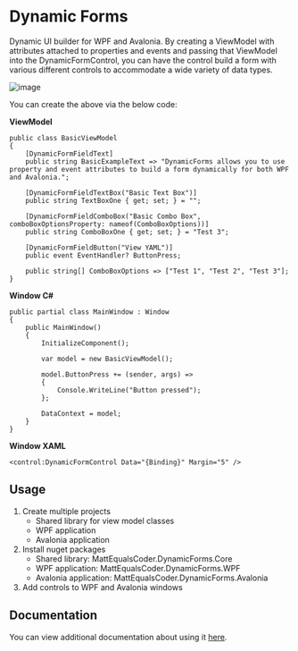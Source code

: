 # Dynamic Forms
Dynamic UI builder for WPF and Avalonia. By creating a ViewModel with attributes attached to properties and events and passing that ViewModel into the DynamicFormControl, you can have the control build a form with various different controls to accommodate a wide variety of data types.

![image](https://github.com/MattEqualsCoder/DynamicForms/assets/63823784/8299a2d7-c47e-45c3-82b6-d6fae0149c83)

You can create the above via the below code:

**ViewModel**
```
public class BasicViewModel
{
    [DynamicFormFieldText]
    public string BasicExampleText => "DynamicForms allows you to use property and event attributes to build a form dynamically for both WPF and Avalonia.";
    
    [DynamicFormFieldTextBox("Basic Text Box")]
    public string TextBoxOne { get; set; } = "";

    [DynamicFormFieldComboBox("Basic Combo Box", comboBoxOptionsProperty: nameof(ComboBoxOptions))]
    public string ComboBoxOne { get; set; } = "Test 3";

    [DynamicFormFieldButton("View YAML")] 
    public event EventHandler? ButtonPress;

    public string[] ComboBoxOptions => ["Test 1", "Test 2", "Test 3"];
}
```

**Window C#**
```
public partial class MainWindow : Window
{
    public MainWindow()
    {
        InitializeComponent();
        
        var model = new BasicViewModel();

        model.ButtonPress += (sender, args) =>
        {
            Console.WriteLine("Button pressed");
        };

        DataContext = model;
    }
}
```

**Window XAML**
```
<control:DynamicFormControl Data="{Binding}" Margin="5" />
```

## Usage

1. Create multiple projects
    - Shared library for view model classes
    - WPF application
    - Avalonia application
2. Install nuget packages
    - Shared library: MattEqualsCoder.DynamicForms.Core
    - WPF application: MattEqualsCoder.DynamicForms.WPF
    - Avalonia application: MattEqualsCoder.DynamicForms.Avalonia
3. Add controls to WPF and Avalonia windows

## Documentation

You can view additional documentation about using it [here](https://github.com/MattEqualsCoder/DynamicForms/blob/main/Docs/1_Basic.md).
